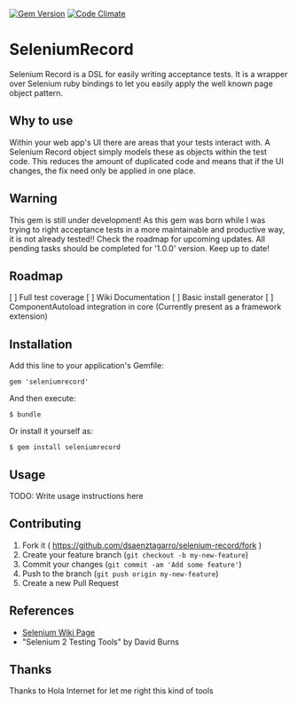 [![Gem Version](https://badge.fury.io/rb/seleniumrecord.svg)](http://badge.fury.io/rb/seleniumrecord)
[![Code Climate](https://codeclimate.com/github/dsaenztagarro/selenium-record/badges/gpa.svg)](https://codeclimate.com/github/dsaenztagarro/selenium-record)

# SeleniumRecord

Selenium Record is a DSL for easily writing acceptance tests. It is a wrapper 
over Selenium ruby bindings to let you easily apply the well known page object 
pattern.

## Why to use

Within your web app's UI there are areas that your tests interact with. A
Selenium Record object simply models these as objects within the test code.
This reduces the amount of duplicated code and means that if the UI changes,
the fix need only be applied in one place.

## Warning

This gem is still under development! As this gem was born while I was trying to
right acceptance tests in a more maintainable and productive way, it is not 
already tested!! Check the roadmap for upcoming updates. All pending tasks 
should be completed for '1.0.0' version. Keep up to date!

## Roadmap

[ ] Full test coverage
[ ] Wiki Documentation
[ ] Basic install generator
[ ] ComponentAutoload integration in core (Currently present as a framework
    extension)

## Installation

Add this line to your application's Gemfile:

    gem 'seleniumrecord'

And then execute:

    $ bundle

Or install it yourself as:

    $ gem install seleniumrecord

## Usage

TODO: Write usage instructions here

## Contributing

1. Fork it ( https://github.com/dsaenztagarro/selenium-record/fork )
2. Create your feature branch (`git checkout -b my-new-feature`)
3. Commit your changes (`git commit -am 'Add some feature'`)
4. Push to the branch (`git push origin my-new-feature`)
5. Create a new Pull Request

## References

- [Selenium Wiki Page](https://code.google.com/p/selenium/wiki/PageObjects)
- "Selenium 2 Testing Tools" by David Burns

## Thanks

Thanks to Hola Internet for let me right this kind of tools
